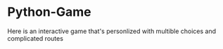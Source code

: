 # Python-Game
Here is an interactive game that's personlized with multible choices and complicated routes
